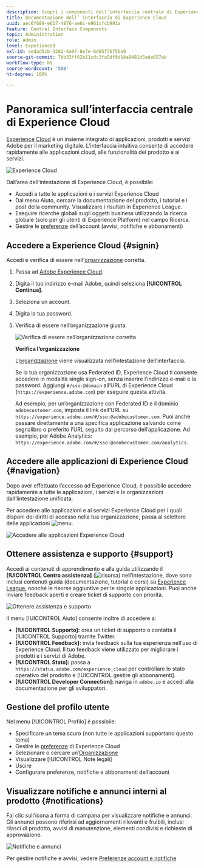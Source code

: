 ```yaml
---
description: Scopri i componenti dell’interfaccia centrale di Experience Cloud. Per assistenza sull’amministrazione di utenti e prodotti, consulta Admin Console e abilita le applicazioni per i servizi di Experience Cloud. Ottieni assistenza per libreria Pubblico, Attributi del cliente, Risorse Experience Cloud e altro ancora.
title: Documentazione dell’ interfaccia di Experience Cloud
uuid: aec6f689-e617-4876-ae6c-e961cfcb991a
feature: Central Interface Components
topic: Administration
role: Admin
level: Experienced
exl-id: aedad5cb-3282-4a97-8e7e-6d65f7b75ba9
source-git-commit: 7bb32ff62b11cdc3fa5df9d14a9481d5ada657ab
workflow-type: ht
source-wordcount: '508'
ht-degree: 100%

---
```


# Panoramica sull’interfaccia centrale di Experience Cloud

[Experience Cloud](https://experience.adobe.com) è un insieme integrato di applicazioni, prodotti e servizi Adobe per il marketing digitale. L’interfaccia intuitiva consente di accedere rapidamente alle applicazioni cloud, alle funzionalità dei prodotto e ai servizi.

![Experience Cloud](assets/landing.png)

Dall’area dell’intestazione di Experience Cloud, è possibile:

* Accedi a tutte le applicazioni e i servizi Experience Cloud
* Dal menu Aiuto, cercare la documentazione del prodotto, i tutorial e i post della community. Visualizzare i risultati in Experience League.
* Eseguire ricerche globali sugli oggetti business utilizzando la ricerca globale (solo per gli utenti di Experience Platform) nel campo Ricerca.
* Gestire le [preferenze](features/account-preferences.md) dell’account (avvisi, notifiche e abbonamenti)

## Accedere a Experience Cloud {#signin}

Accedi e verifica di essere nell&#39;[organizzazione](administration/organizations.md) corretta.

1. Passa ad [Adobe Experience Cloud](https://experience.adobe.com).
1. Digita il tuo indirizzo e-mail Adobe, quindi seleziona **[!UICONTROL Continua]**.
1. Seleziona un account.
1. Digita la tua password.
1. Verifica di essere nell’organizzazione giusta.

   ![Verifica di essere nell’organizzazione corretta](assets/organizations-menu.png)

   **Verifica l’organizzazione**

   L’[organizzazione](administration/organizations.md) viene visualizzata nell’intestazione dell’interfaccia.

   Se la tua organizzazione usa Federated ID, Experience Cloud ti consente accedere in modalità single sign-on, senza inserire l’indirizzo e-mail e la password. Aggiungi `#/sso:@domain` all’URL di Experience Cloud (`https://experience.adobe.com`) per eseguire questa attività.

   Ad esempio, per un’organizzazione con Federated ID e il dominio `adobecustomer.com`, imposta il link dell’URL su `https://experience.adobe.com/#/sso:@adobecustomer.com`. Puoi anche passare direttamente a una specifica applicazione salvando come segnalibro o preferito l’URL seguito dal percorso dell’applicazione. Ad esempio, per Adobe Analytics: `https://experience.adobe.com/#/sso:@adobecustomer.com/analytics`.

## Accedere alle applicazioni di Experience Cloud {#navigation}

Dopo aver effettuato l’accesso ad Experience Cloud, è possibile accedere rapidamente a tutte le applicazioni, i servizi e le organizzazioni dall’lintestazione unificata.

Per accedere alle applicazioni e ai servizi Experience Cloud per i quali disponi dei diritti di accesso nella tua organizzazione, passa al selettore delle applicazioni ![menu](assets/apps-icon.png).

![Accedere alle applicazioni Experience Cloud](assets/platform-core-services.png)

## Ottenere assistenza e supporto {#support}

Accedi ai contenuti di apprendimento e alla guida utilizzando il **[!UICONTROL Centro assistenza]** (![risorsa](assets/help-icon.png)) nell’intestazione, dove sono inclusi contenuti guida (documentazione, tutorial e corsi) su [Experience League](https://experienceleague.adobe.com/?lang=it#home), nonché le risorse aggiuntive per le singole applicazioni. Puoi anche inviare feedback aperti e creare ticket di supporto con priorità.

![Ottenere assistenza e supporto](assets/search-menu.png)

Il menu [!UICONTROL Aiuto] consente inoltre di accedere a:

* **[!UICONTROL Supporto]:** crea un ticket di supporto o contatta il [!UICONTROL Supporto] tramite Twitter.
* **[!UICONTROL Feedback]:** invia feedback sulla tua esperienza nell’uso di Experience Cloud. Il tuo feedback viene utilizzato per migliorare i prodotti e i servizi di Adobe.
* **[!UICONTROL Stato]:** passa a `https://status.adobe.com/experience_cloud` per controllare lo stato operativo del prodotto e [!UICONTROL gestire gli abbonamenti].
* **[!UICONTROL Developer Connection]:** naviga in `adobe.io` e accedi alla documentazione per gli sviluppatori.

## Gestione del profilo utente

Nel menu [!UICONTROL Profilo] è possibile:

* Specificare un tema scuro (non tutte le applicazioni supportano questo tema)
* Gestire le [preferenze](features/account-preferences.md) di Experience Cloud
* Selezionare o cercare un’[Organizzazione](administration/organizations.md)
* Visualizzare [!UICONTROL Note legali]
* Uscire
* Configurare preferenze, notifiche e abbonamenti dell’account

## Visualizzare notifiche e annunci interni al prodotto {#notifications}

Fai clic sull’icona a forma di campana per visualizzare notifiche e annunci. Gli annunci possono riferirsi ad aggiornamenti rilevanti e fruibili, inclusi rilasci di prodotto, avvisi di manutenzione, elementi condivisi e richieste di approvazione.

![Notifiche e annunci](assets/notifications-menu-small.png)

Per gestire notifiche e avvisi, vedere [Preferenze account e notifiche](features/account-preferences.md)

